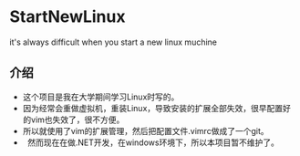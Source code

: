 # StartNewLinux
it's always difficult when you start a new linux muchine

## 介绍
-   这个项目是我在大学期间学习Linux时写的。
-   因为经常会重做虚拟机，重装Linux，导致安装的扩展全部失效，很早配置好的vim也失效了，很不方便。
-   所以就使用了vim的扩展管理，然后把配置文件.vimrc做成了一个git。
-   然而现在在做.NET开发，在windows环境下，所以本项目暂不维护了。
